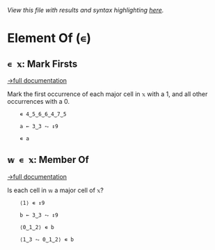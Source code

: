 *View this file with results and syntax highlighting [here](https://mlochbaum.github.io/BQN/help/markfirst_memberof.html).*

# Element Of (`∊`)

## `∊ 𝕩`: Mark Firsts
[→full documentation](../doc/selfcmp.md#mark-firsts)

Mark the first occurrence of each major cell in `𝕩` with a 1, and all other occurrences with a 0.

        ∊ 4‿5‿6‿6‿4‿7‿5

        a ← 3‿3 ⥊ ↕9

        ∊ a



## `𝕨 ∊ 𝕩`: Member Of
[→full documentation](../doc/search.md#member-of)

Is each cell in `𝕨` a major cell of `𝕩`?

        ⟨1⟩ ∊ ↕9

        b ← 3‿3 ⥊ ↕9

        ⟨0‿1‿2⟩ ∊ b

        ⟨1‿3 ⥊ 0‿1‿2⟩ ∊ b
